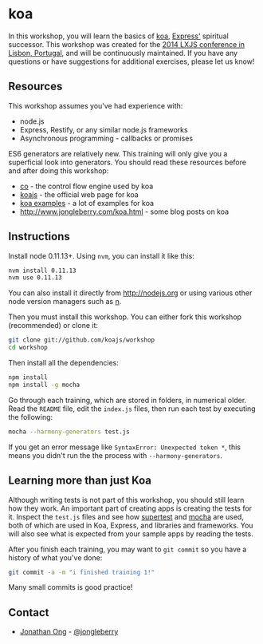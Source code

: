 # koa

In this workshop, you will learn the basics of [koa](https://github.com/koajs/koa),
[Express'](https://github.com/visionmedia/express) spiritual successor.
This workshop was created for the [2014 LXJS conference in Lisbon, Portugal](https://github.com/lxjs/training-koa),
and will be continuously maintained.
If you have any questions or have suggestions for additional exercises,
please let us know!

## Resources

This workshop assumes you've had experience with:

- node.js
- Express, Restify, or any similar node.js frameworks
- Asynchronous programming - callbacks or promises

ES6 generators are relatively new.
This training will only give you a superficial look into generators.
You should read these resources before and after doing this workshop:

- [co](https://github.com/visionmedia/co) - the control flow engine used by koa
- [koajs](http://koajs.com) - the official web page for koa
- [koa examples](https://github.com/koajs/examples) - a lot of examples for koa
- http://www.jongleberry.com/koa.html - some blog posts on koa

## Instructions

Install node 0.11.13+. Using `nvm`, you can install it like this:

```bash
nvm install 0.11.13
nvm use 0.11.13
```

You can also install it directly from http://nodejs.org
or using various other node version managers such as [n](https://github.com/visionmedia/n).

Then you must install this workshop.
You can either fork this workshop (recommended) or clone it:

```bash
git clone git://github.com/koajs/workshop
cd workshop
```

Then install all the dependencies:

```bash
npm install
npm install -g mocha
```

Go through each training, which are stored in folders, in numerical older.
Read the `README` file, edit the `index.js` files, then run each test by executing the following:

```bash
mocha --harmony-generators test.js
```

If you get an error message like `SyntaxError: Unexpected token *`,
this means you didn't run the the process with `--harmony-generators`.

## Learning more than just Koa

Although writing tests is not part of this workshop,
you should still learn how they work.
An important part of creating apps is creating the tests for it.
Inspect the `test.js` files and see how [supertest](https://github.com/visionmedia/supertest)
and [mocha](https://github.com/visionmedia/mocha) are used,
both of which are used in Koa, Express, and libraries and frameworks.
You will also see what is expected from your sample apps by reading the tests.

After you finish each training,
you may want to `git commit` so you have a history of what you've done:

```bash
git commit -a -m "i finished training 1!"
```

Many small commits is good practice!

## Contact

* [Jonathan Ong](https://github.com/jonathanong) - [@jongleberry](https://twitter.com/jongleberry)

